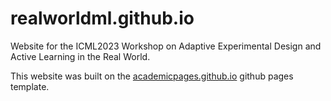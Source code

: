 # realworldml.github.io

Website for the ICML2023 Workshop on Adaptive Experimental Design and Active Learning in the Real World.

This website was built on the [academicpages.github.io](https://github.com/academicpages/academicpages.github.io) github pages template.
